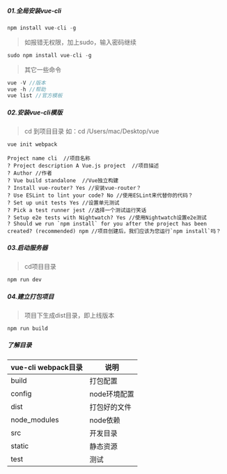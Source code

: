 ##### 01.全局安装vue-cli
```javascript
npm install vue-cli -g
```
> 如报错无权限，加上sudo，输入密码继续
```javascript
sudo npm install vue-cli -g
```
> 其它一些命令
```javascript
vue -V //版本
vue -h //帮助
vue list //官方模板
```
##### 02.安装vue-cli模版
> cd 到项目目录 如：cd /Users/mac/Desktop/vue
```javascript
vue init webpack
```

    Project name cli  //项目名称
    ? Project description A Vue.js project  //项目描述
    ? Author //作者
    ? Vue build standalone  //Vue独立构建
    ? Install vue-router? Yes //安装vue-router？
    ? Use ESLint to lint your code? No //使用ESLint来代替你的代码？
    ? Set up unit tests Yes //设置单元测试
    ? Pick a test runner jest //选择一个测试运行笑话
    ? Setup e2e tests with Nightwatch? Yes //使用Nightwatch设置e2e测试
    ? Should we run `npm install` for you after the project has been created? (recommended) npm //项目创建后，我们应该为您运行`npm install`吗？

##### 03.启动服务器
> cd项目目录
```javascript
npm run dev
```
##### 04.建立打包项目
> 项目下生成dist目录，即上线版本
```javascript
npm run build
```
##### 了解目录
vue-cli webpack目录  | 说明|
--------- | --------|
build  | 打包配置 |
config  | node环境配置 |
dist  | 打包好的文件 |
node_modules  | node依赖 |
src  | 开发目录 |
static  | 静态资源 |
test  | 测试 |

